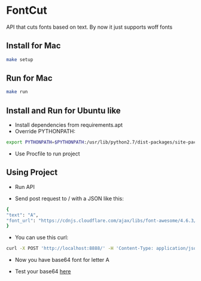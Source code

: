 # FontCut
API that cuts fonts based on text. By now it just supports woff fonts

## Install for Mac

```bash
make setup
```

## Run for Mac

```bash
make run
```

## Install and Run for Ubuntu like

* Install dependencies from requirements.apt
* Override PYTHONPATH:

```bash
export PYTHONPATH=$PYTHONPATH:/usr/lib/python2.7/dist-packages/site-packages/
```

* Use Procfile to run project


## Using Project

* Run API

* Send post request to / with a JSON like this:

```bash
{
"text": "A",
"font_url": "https://cdnjs.cloudflare.com/ajax/libs/font-awesome/4.6.3/fonts/fontawesome-webfont.woff"
}
```

* You can use this curl:

```bash
curl -X POST 'http://localhost:8888/' -H 'Content-Type: application/json' --data '{"text": "A", "font_url": "https://cdnjs.cloudflare.com/ajax/libs/font-awesome/4.6.3/fonts/fontawesome-webfont.woff"}'
```

* Now you have base64 font for letter A

* Test your base64 [here](http://codepen.io/anon/pen/rrJxmq?editors=1100#0)
